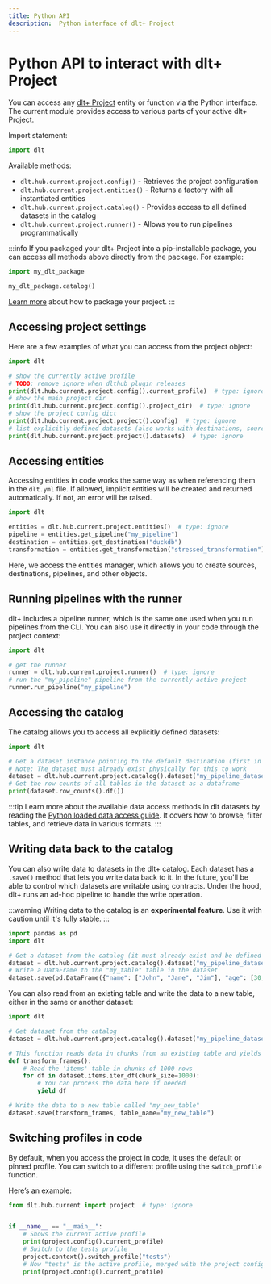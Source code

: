 ```yaml
---
title: Python API
description:  Python interface of dlt+ Project
---
```


# Python API to interact with dlt+ Project

You can access any [dlt+ Project](../../core-concepts/project.md) entity or function via the Python interface.
The current module provides access to various parts of your active dlt+ Project.

Import statement:
```py
import dlt
```

Available methods:
- `dlt.hub.current.project.config()` - Retrieves the project configuration
- `dlt.hub.current.project.entities()` - Returns a factory with all instantiated entities
- `dlt.hub.current.project.catalog()` - Provides access to all defined datasets in the catalog
- `dlt.hub.current.project.runner()` - Allows you to run pipelines programmatically

:::info
If you packaged your dlt+ Project into a pip-installable package, you can access all methods above directly from the package. For example:
```py
import my_dlt_package

my_dlt_package.catalog()
```
[Learn more](../../getting-started/advanced_tutorial.md) about how to package your project.
:::


## Accessing project settings

Here are a few examples of what you can access from the project object:
```py
import dlt

# show the currently active profile
# TODO: remove ignore when dlthub plugin releases
print(dlt.hub.current.project.config().current_profile)  # type: ignore
# show the main project dir
print(dlt.hub.current.project.config().project_dir)  # type: ignore
# show the project config dict
print(dlt.hub.current.project.project().config)  # type: ignore
# list explicitly defined datasets (also works with destinations, sources, pipelines, etc.)
print(dlt.hub.current.project.project().datasets)  # type: ignore
```
## Accessing entities

Accessing entities in code works the same way as when referencing them in the `dlt.yml` file.
If allowed, implicit entities will be created and returned automatically. If not, an error will be raised.
```py
import dlt

entities = dlt.hub.current.project.entities()  # type: ignore
pipeline = entities.get_pipeline("my_pipeline")
destination = entities.get_destination("duckdb")
transformation = entities.get_transformation("stressed_transformation")

```
Here, we access the entities manager, which allows you to create sources, destinations, pipelines, and other objects.

## Running pipelines with the runner

dlt+ includes a pipeline runner, which is the same one used when you run pipelines from the CLI.
You can also use it directly in your code through the project context:

```py
import dlt

# get the runner
runner = dlt.hub.current.project.runner()  # type: ignore
# run the "my_pipeline" pipeline from the currently active project
runner.run_pipeline("my_pipeline")
```

## Accessing the catalog

The catalog allows you to access all explicitly defined datasets:

```py
import dlt

# Get a dataset instance pointing to the default destination (first in dataset destinations list) and access data inside of it
# Note: The dataset must already exist physically for this to work
dataset = dlt.hub.current.project.catalog().dataset("my_pipeline_dataset")  # type: ignore
# Get the row counts of all tables in the dataset as a dataframe
print(dataset.row_counts().df())
```

:::tip
Learn more about the available data access methods in dlt datasets by reading the [Python loaded data access guide](../../../general-usage/dataset-access/dataset).
It covers how to browse, filter tables, and retrieve data in various formats.
:::

## Writing data back to the catalog

You can also write data to datasets in the dlt+ catalog. Each dataset has a `.save()` method that lets you write data back to it.
In the future, you'll be able to control which datasets are writable using contracts.
Under the hood, dlt+ runs an ad-hoc pipeline to handle the write operation.

:::warning
Writing data to the catalog is an **experimental feature**.
Use it with caution until it's fully stable.
:::

```py
import pandas as pd
import dlt

# Get a dataset from the catalog (it must already exist and be defined in dlt.yml)
dataset = dlt.hub.current.project.catalog().dataset("my_pipeline_dataset")  # type: ignore
# Write a DataFrame to the "my_table" table in the dataset
dataset.save(pd.DataFrame({"name": ["John", "Jane", "Jim"], "age": [30, 25, 35]}), table_name="my_table")
```

You can also read from an existing table and write the data to a new table, either in the same or another dataset:

```py
import dlt

# Get dataset from the catalog
dataset = dlt.hub.current.project.catalog().dataset("my_pipeline_dataset")  # type: ignore

# This function reads data in chunks from an existing table and yields each chunk
def transform_frames():
    # Read the 'items' table in chunks of 1000 rows
    for df in dataset.items.iter_df(chunk_size=1000):
        # You can process the data here if needed
        yield df

# Write the data to a new table called "my_new_table"
dataset.save(transform_frames, table_name="my_new_table")
```

## Switching profiles in code

By default, when you access the project in code, it uses the default or pinned profile.
You can switch to a different profile using the `switch_profile` function.

Here’s an example:

```py
from dlt.hub.current import project  # type: ignore


if __name__ == "__main__":
    # Shows the current active profile
    print(project.config().current_profile)
    # Switch to the tests profile
    project.context().switch_profile("tests")
    # Now "tests" is the active profile, merged with the project config
    print(project.config().current_profile)
```